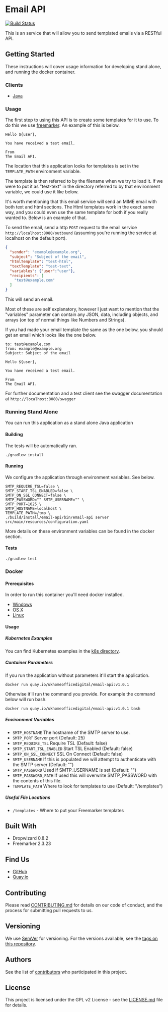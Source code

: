 # Email API

[![Build Status](https://travis-ci.org/UKHomeOffice/email-api.svg?branch=master)](https://travis-ci.org/UKHomeOffice/email-api)

This is an service that will allow you to send templated emails via a RESTful API. 

## Getting Started

These instructions will cover usage information for developing stand alone, and running the docker container.

### Clients

* [Java](https://github.com/UKHomeOffice/email-api-client-java)

### Usage

The first step to using this API is to create some templates for it to use. To do this we use 
[freemarker](http://freemarker.org/). An example of this is below.

```freemarker
Hello ${user},

You have received a test email.

From
The Email API.
```

The location that this application looks for templates is set in the `TEMPLATE_PATH` environment variable. 

The template is then referred to by the filename when we try to load it. If we were to put it as "test-text" in the 
directory referred to by that environment variable, we could use it like below.

It's worth mentioning that this email service will send an MIME email with both text and html sections. The Html 
templates work in the exact same way, and you could even use the same template for both if you really wanted to. Below 
is an example of that.



To send the email, send a http `POST` request to the email service `http://localhost:8080/outbound` (assuming you're 
running the service at localhost on the default port).

```json
{
  "sender": "example@example.org",
  "subject": "Subject of the email",
  "htmlTemplate": "test-html",
  "textTemplate": "test-text",
  "variables": {"user":"user"},
  "recipients": [
    "test@example.com"
  ]
}
```

This will send an email.

Most of these are self explanatory, however I just want to mention that the "variables" parameter can contain any JSON,
data, including objects, and arrays (on top of normal things like Numbers and Strings).

If you had made your email template the same as the one below, you should get an email which looks like the one below.

```
to: test@example.com
from: example@example.org
Subject: Subject of the email

Hello ${user},

You have received a test email.

From
The Email API.
```

For further documentation and a test client see the swagger documentation at `http://localhost:8080/swagger` 

### Running Stand Alone

You can run this application as a stand alone Java application

#### Building

The tests will be automatically ran.

```shell
./gradlew install
```

#### Running

We configure the application through environment variables. See below.

```shell
SMTP_REQUIRE_TSL=false \
SMTP_START_TSL_ENABLED=false \
SMTP_ON_SSL_CONNECT=false \
SMTP_PASSWORD="" SMTP_USERNAME="" \
SMTP_PORT=1025 \
SMTP_HOSTNAME=localhost \
TEMPLATE_PATH=/tmp \
./build/install/email-api/bin/email-api server src/main/resources/configuration.yaml 
```

More details on these environment variables can be found in the docker section.

#### Tests

```shell
./gradlew test
```

### Docker

#### Prerequisites

In order to run this container you'll need docker installed.

* [Windows](https://docs.docker.com/windows/started)
* [OS X](https://docs.docker.com/mac/started/)
* [Linux](https://docs.docker.com/linux/started/)

#### Usage

##### Kubernetes Examples

You can find Kubernetes examples in the [k8s directory](k8s).

##### Container Parameters

If you run the application without parameters it'll start the application.

```shell
docker run quay.io/ukhomeofficedigital/email-api:v1.0.1
```

Otherwise it'll run the command you provide. For example the command below will run bash.

```shell
docker run quay.io/ukhomeofficedigital/email-api:v1.0.1 bash
```

##### Environment Variables

* `SMTP_HOSTNAME` The hostname of the SMTP server to use.
* `SMTP_PORT` Server port (Default: 25)
* `SMTP_REQUIRE_TSL` Require TSL (Default: false)
* `SMTP_START_TSL_ENABLED` Start TSL Enabled (Default: false)
* `SMTP_ON_SSL_CONNECT` SSL On Connect (Default: false)
* `SMTP_USERNAME` If this is populated we will attempt to authenticate with the SMTP server (Default: "")
* `SMTP_PASSWORD` Used if SMTP_USERNAME is set (Default: "")
* `SMTP_PASSWORD_PATH` If used this will overwrite SMTP_PASSWORD with the contents of this file.
* `TEMPLATE_PATH` Where to look for templates to use (Default: "/templates")

##### Useful File Locations

* `/templates` - Where to put your Freemarker templates

## Built With

* Dropwizard 0.8.2
* Freemarker 2.3.23

## Find Us

* [GitHub](https://github.com/UKHomeOffice/email-api)
* [Quay.io](https://quay.io/repository/ukhomeofficedigital/email-api)

## Contributing

Please read [CONTRIBUTING.md](CONTRIBUTING.md) for details on our code of conduct, and the process for submitting pull requests to us.

## Versioning

We use [SemVer](http://semver.org/) for versioning. For the versions available, see the 
[tags on this repository](https://github.com/UKHomeOffice/email-api/tags). 

## Authors

See the list of [contributors](https://github.com/UKHomeOffice/email-api/contributors) who 
participated in this project.

## License

This project is licensed under the GPL v2 License - see the [LICENSE.md](LICENSE.md) file for details.
